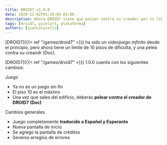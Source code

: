 ```yaml
---
title: DROID7 v1.0.0
date: 2020-11-02T01:29:03-03:00
description: Ahora DROID7 tiene que pelear contra su creador por su libertad
tags: [droid7, pixelart, plataforma]
authors: [juancolacelli]
---
```


[DROID7]({{< ref "/games/droid7" >}}) ha sido un _videojuego infinito_ desde el principio, pero ahora tiene un límite de 10 pisos de dificulta, y una pelea contra su creaodr (Doc).

[DROID7]({{< ref "/games/droid7" >}}) 1.0.0 cuenta con los siguientes cambios:

Juego

* Ya no es un juego sin fin
* El piso 10 es el máximo
* Una vez que sales del edificio, deberás **pelear contra el creador de DROID7 (Doc)**

Cambios generales

* Juego completamente **traducido a Español y Esperanto**
* Nueva pantalla de inicio
* Se agregó la pantalla de créditos
* Severos arreglos de errores
